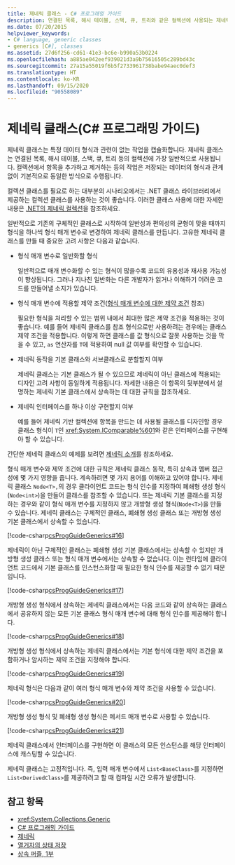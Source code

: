 ```yaml
---
title: 제네릭 클래스 - C# 프로그래밍 가이드
description: 연결된 목록, 해시 테이블, 스택, 큐, 트리와 같은 컬렉션에 사용되는 제네릭 클래스에 대해 알아봅니다.
ms.date: 07/20/2015
helpviewer_keywords:
- C# language, generic classes
- generics [C#], classes
ms.assetid: 27d6f256-cd61-41e3-bc6e-b990a53b0224
ms.openlocfilehash: a885ae042eef939021d3a9b75616505c289bd43c
ms.sourcegitcommit: 27a15a55019f6b5f2733961738babe94aec0def3
ms.translationtype: HT
ms.contentlocale: ko-KR
ms.lasthandoff: 09/15/2020
ms.locfileid: "90558089"
---
```

# <a name="generic-classes-c-programming-guide"></a>제네릭 클래스(C# 프로그래밍 가이드)
제네릭 클래스는 특정 데이터 형식과 관련이 없는 작업을 캡슐화합니다. 제네릭 클래스는 연결된 목록, 해시 테이블, 스택, 큐, 트리 등의 컬렉션에 가장 일반적으로 사용됩니다. 컬렉션에서 항목을 추가하고 제거하는 등의 작업은 저장되는 데이터의 형식과 관계없이 기본적으로 동일한 방식으로 수행됩니다.  
  
 컬렉션 클래스를 필요로 하는 대부분의 시나리오에서는 .NET 클래스 라이브러리에서 제공하는 컬렉션 클래스를 사용하는 것이 좋습니다. 이러한 클래스 사용에 대한 자세한 내용은 [.NET의 제네릭 컬렉션](../../../standard/generics/collections.md)을 참조하세요.  
  
 일반적으로 기존의 구체적인 클래스로 시작하여 일반성과 편의성의 균형이 맞을 때까지 형식을 하나씩 형식 매개 변수로 변경하여 제네릭 클래스를 만듭니다. 고유한 제네릭 클래스를 만들 때 중요한 고려 사항은 다음과 같습니다.  
  
- 형식 매개 변수로 일반화할 형식  
  
     일반적으로 매개 변수화할 수 있는 형식이 많을수록 코드의 유용성과 재사용 가능성이 향상됩니다. 그러나 지나친 일반화는 다른 개발자가 읽거나 이해하기 어려운 코드를 만들어낼 소지가 있습니다.  
  
- 형식 매개 변수에 적용할 제약 조건([형식 매개 변수에 대한 제약 조건](./constraints-on-type-parameters.md) 참조)  
  
     필요한 형식을 처리할 수 있는 범위 내에서 최대한 많은 제약 조건을 적용하는 것이 좋습니다. 예를 들어 제네릭 클래스를 참조 형식으로만 사용하려는 경우에는 클래스 제약 조건을 적용합니다. 이렇게 하면 클래스를 값 형식으로 잘못 사용하는 것을 막을 수 있고, `as` 연산자를 `T`에 적용하여 null 값 여부를 확인할 수 있습니다.  
  
- 제네릭 동작을 기본 클래스와 서브클래스로 분할할지 여부  
  
     제네릭 클래스는 기본 클래스가 될 수 있으므로 제네릭이 아닌 클래스에 적용되는 디자인 고려 사항이 동일하게 적용됩니다. 자세한 내용은 이 항목의 뒷부분에서 설명하는 제네릭 기본 클래스에서 상속하는 데 대한 규칙을 참조하세요.  
  
- 제네릭 인터페이스를 하나 이상 구현할지 여부  
  
     예를 들어 제네릭 기반 컬렉션에 항목을 만드는 데 사용될 클래스를 디자인할 경우 클래스 형식이 `T`인 <xref:System.IComparable%601>와 같은 인터페이스를 구현해야 할 수 있습니다.  
  
 간단한 제네릭 클래스의 예제를 보려면 [제네릭 소개](./index.md)를 참조하세요.  
  
 형식 매개 변수와 제약 조건에 대한 규칙은 제네릭 클래스 동작, 특히 상속과 멤버 접근성에 몇 가지 영향을 줍니다. 계속하려면 몇 가지 용어를 이해하고 있어야 합니다. 제네릭 클래스 `Node<T>,`의 경우 클라이언트 코드는 형식 인수를 지정하여 폐쇄형 생성 형식(`Node<int>`)을 만들어 클래스를 참조할 수 있습니다. 또는 제네릭 기본 클래스를 지정하는 경우와 같이 형식 매개 변수를 지정하지 않고 개방형 생성 형식(`Node<T>`)을 만들 수 있습니다. 제네릭 클래스는 구체적인 클래스, 폐쇄형 생성 클래스 또는 개방형 생성 기본 클래스에서 상속할 수 있습니다.  
  
 [!code-csharp[csProgGuideGenerics#16](~/samples/snippets/csharp/VS_Snippets_VBCSharp/csProgGuideGenerics/CS/Generics.cs#16)]  
  
 제네릭이 아닌 구체적인 클래스는 폐쇄형 생성 기본 클래스에서는 상속할 수 있지만 개방형 생성 클래스 또는 형식 매개 변수에서는 상속할 수 없습니다. 이는 런타임에 클라이언트 코드에서 기본 클래스를 인스턴스화할 때 필요한 형식 인수를 제공할 수 없기 때문입니다.  
  
 [!code-csharp[csProgGuideGenerics#17](~/samples/snippets/csharp/VS_Snippets_VBCSharp/csProgGuideGenerics/CS/Generics.cs#17)]  
  
 개방형 생성 형식에서 상속하는 제네릭 클래스에서는 다음 코드와 같이 상속하는 클래스에서 공유하지 않는 모든 기본 클래스 형식 매개 변수에 대해 형식 인수를 제공해야 합니다.  
  
 [!code-csharp[csProgGuideGenerics#18](~/samples/snippets/csharp/VS_Snippets_VBCSharp/csProgGuideGenerics/CS/Generics.cs#18)]  
  
 개방형 생성 형식에서 상속하는 제네릭 클래스에서는 기본 형식에 대한 제약 조건을 포함하거나 암시하는 제약 조건을 지정해야 합니다.  
  
 [!code-csharp[csProgGuideGenerics#19](~/samples/snippets/csharp/VS_Snippets_VBCSharp/csProgGuideGenerics/CS/Generics.cs#19)]  
  
 제네릭 형식은 다음과 같이 여러 형식 매개 변수와 제약 조건을 사용할 수 있습니다.  
  
 [!code-csharp[csProgGuideGenerics#20](~/samples/snippets/csharp/VS_Snippets_VBCSharp/csProgGuideGenerics/CS/Generics.cs#20)]  
  
 개방형 생성 형식 및 폐쇄형 생성 형식은 메서드 매개 변수로 사용할 수 있습니다.  
  
 [!code-csharp[csProgGuideGenerics#21](~/samples/snippets/csharp/VS_Snippets_VBCSharp/csProgGuideGenerics/CS/Generics.cs#21)]  
  
 제네릭 클래스에서 인터페이스를 구현하면 이 클래스의 모든 인스턴스를 해당 인터페이스에 캐스팅할 수 있습니다.  
  
 제네릭 클래스는 고정적입니다. 즉, 입력 매개 변수에서 `List<BaseClass>`를 지정하면 `List<DerivedClass>`를 제공하려고 할 때 컴파일 시간 오류가 발생합니다.  
  
## <a name="see-also"></a>참고 항목

- <xref:System.Collections.Generic>
- [C# 프로그래밍 가이드](../index.md)
- [제네릭](./index.md)
- [열거자의 상태 저장](/archive/blogs/wesdyer/saving-the-state-of-enumerators)
- [상속 퍼즐, 1부](/archive/blogs/ericlippert/an-inheritance-puzzle-part-one)
